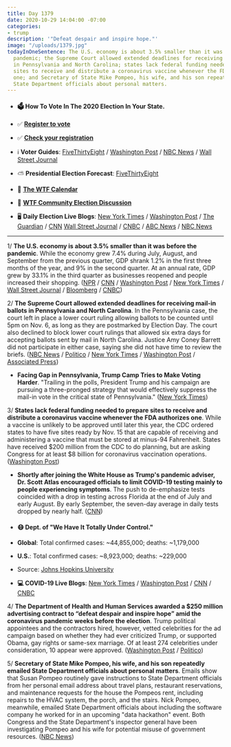 ```yaml
---
title: Day 1379
date: 2020-10-29 14:04:00 -07:00
categories:
- trump
description: '"Defeat despair and inspire hope."'
image: "/uploads/1379.jpg"
todayInOneSentence: The U.S. economy is about 3.5% smaller than it was before the
  pandemic; the Supreme Court allowed extended deadlines for receiving mail-in ballots
  in Pennsylvania and North Carolina; states lack federal funding needed to prepare
  sites to receive and distribute a coronavirus vaccine whenever the FDA authorizes
  one; and Secretary of State Mike Pompeo, his wife, and his son repeatedly emailed
  State Department officials about personal matters.
---
```


* #### 🗳 How To Vote In The 2020 Election In Your State.

* ✅ **[Register to vote](https://www.vote.org/register-to-vote/)**

* ✅ **[Check your registration](https://www.vote.org/am-i-registered-to-vote/)**

* ℹ️ **Voter Guides**: [FiveThirtyEight](https://projects.fivethirtyeight.com/how-to-vote-2020/) / [Washington Post](https://www.washingtonpost.com/elections/2020/how-to-vote/) / [NBC News](https://www.nbcnews.com/specials/plan-your-vote-state-by-state-guide-voting-by-mail-early-in-person-voting-election/index.html?cid=bc_npd_nn_ms_np-1_200816) / [Wall Street Journal](https://www.wsj.com/articles/how-to-vote-by-mail-in-every-state-11597840923)

* ⛅️ **Presidential Election Forecast**: [FiveThirtyEight](https://projects.fivethirtyeight.com/2020-election-forecast/)

* 📆 **[The WTF Calendar](https://talk.whatthefuckjusthappenedtoday.com/t/the-wtf-event-calendar/5888)**

* 💬 **[WTF Community Election Discussion](https://talk.whatthefuckjusthappenedtoday.com/t/2020-general-election-trump-vs-biden/5758)**

* 🖥 **Daily Election Live Blogs**: [New York Times](https://www.nytimes.com/live/2020/10/29/us/trump-biden-election?action=click&module=Top%20Stories&pgtype=Homepage) / [Washington Post](https://www.washingtonpost.com/elections/2020/10/29/trump-biden-live-updates/) / [The Guardian](https://www.theguardian.com/us-news/live/2020/oct/28/us-election-live-2020-donald-trump-joe-biden-barack-obama-latest-presidential-elections-news-updates) / [CNN](https://www.cnn.com/politics/live-news/us-election-news-10-29-2020/index.html) [Wall Street Journal](https://www.wsj.com/livecoverage/latest-updates/election-live-updates-trump-biden?mod=hp_theme_election-2020-ribbon) / [CNBC](https://www.cnbc.com/2020/10/29/election-2020-live-updates-trump-biden.html) / [ABC News](https://abcnews.go.com/Politics/live-updates/2020-election-campaign/?id=73886088) / [NBC News](https://www.nbcnews.com/politics/2020-election/live-blog/2020-10-29-trump-biden-election-n1245237)

---

1/ **The U.S. economy is about 3.5% smaller than it was before the pandemic**. While the economy grew 7.4% during July, August, and September from the previous quarter, GDP shrank 1.2% in the first three months of the year, and 9% in the second quarter. At an annual rate, GDP grew by 33.1% in the third quarter as businesses reopened and people increased their shopping. ([NPR](https://www.npr.org/2020/10/29/928797051/u-s-economy-grows-at-record-pace-but-still-has-a-long-way-to-go) / [CNN](https://www.cnn.com/2020/10/29/economy/gdp-report-third-quarter/) / [Washington Post](https://www.washingtonpost.com/business/2020/10/29/third-quarter-gdp-economy/) / [New York Times](https://www.nytimes.com/2020/10/29/upshot/american-economy-gdp-numbers.html) / [Wall Street Journal](https://www.wsj.com/articles/us-gdp-third-quarter-2020-11603908566) / [Bloomberg](https://www.bloomberg.com/news/articles/2020-10-29/u-s-economy-expands-at-record-33-1-pace-after-covid-plunge?sref=MIBMEEoj) / [CNBC](https://www.cnbc.com/2020/10/29/us-gdp-report-third-quarter-2020.html))

2/ **The Supreme Court allowed extended deadlines for receiving mail-in ballots in Pennsylvania and North Carolina**. In the Pennsylvania case, the court left in place a lower court ruling allowing ballots to be counted until 5pm on Nov. 6, as long as they are postmarked by Election Day. The court also declined to block lower court rulings that allowed six extra days for accepting ballots sent by mail in North Carolina. Justice Amy Coney Barrett did not participate in either case,  saying she did not have time to review the briefs. ([NBC News](https://www.nbcnews.com/politics/supreme-court/supreme-court-won-t-block-mail-ballots-north-carolina-arriving-n1245195) / [Politico](https://www.politico.com/news/2020/10/28/barrett-pennsylvania-ballot-case-433449) / [New York Times](https://www.nytimes.com/2020/10/28/us/supreme-court-pennsylvania-north-carolina-absentee-ballots.html) / [Washington Post](https://www.washingtonpost.com/politics/courts_law/supreme-court-pennsylvania-mail-ballots/2020/10/28/fe78439a-1936-11eb-82db-60b15c874105_story.html) / [Associated Press](https://apnews.com/article/supreme-court-election-orders-4820caf0f0e8a7aaa3488f242b633cdf))

* **Facing Gap in Pennsylvania, Trump Camp Tries to Make Voting Harder**. "Trailing in the polls, President Trump and his campaign are pursuing a three-pronged strategy that would effectively suppress the mail-in vote in the critical state of Pennsylvania." ([New York Times](https://www.nytimes.com/2020/10/29/us/elections/trump-pennsylvania-voter-suppression.html))

3/ **States lack federal funding needed to prepare sites to receive and distribute a coronavirus vaccine whenever the FDA authorizes one**. While a vaccine is unlikely to be approved until later this year, the CDC ordered states to have five sites ready by Nov. 15 that are capable of receiving and administering a vaccine that must be stored at minus-94 Fahrenheit. States have received $200 million from the CDC to do planning, but are asking Congress for at least $8 billion for coronavirus vaccination operations. ([Washington Post](https://www.washingtonpost.com/health/2020/10/29/covid-vaccine-states-need-money/))

* **Shortly after joining the White House as Trump's pandemic adviser, Dr. Scott Atlas encouraged officials to limit COVID-19 testing mainly to people experiencing symptoms**. The push to de-emphasize tests coincided with a drop in testing across Florida at the end of July and early August. By early September, the seven-day average in daily tests dropped by nearly half. ([CNN](https://www.cnn.com/2020/10/29/politics/atlas-desantis-testing-covid-florida/index.html))

* #### 😷 Dept. of "We Have It Totally Under Control."

* **Global**: Total confirmed cases: \~44,855,000; deaths: \~1,179,000

* **U.S.**: Total confirmed cases: \~8,923,000; deaths: \~229,000

* Source: [Johns Hopkins University](https://coronavirus.jhu.edu/map.html)

* **💻 COVID-19 Live Blogs**: [New York Times](https://www.nytimes.com/live/2020/10/29/world/covid-19-coronavirus-updates?action=click&module=Top%20Stories&pgtype=Homepage) / [Washington Post](https://www.washingtonpost.com/nation/2020/10/29/coronavirus-covid-live-updates-us/) / [CNN](https://www.cnn.com/world/live-news/coronavirus-pandemic-10-29-20-intl/index.html) / [CNBC](https://www.cnbc.com/2020/10/29/coronavirus-updates-latest-news-on-the-covid-19-pandemic.html)

4/ **The Department of Health and Human Services awarded a $250 million advertising contract to “defeat despair and inspire hope” amid the coronavirus pandemic weeks before the election**. Trump political appointees and the contractors hired, however, vetted celebrities for the ad campaign based on whether they had ever criticized Trump, or supported Obama, gay rights or same-sex marriage. Of at least 274 celebrities under consideration, 10 appear were approved. ([Washington Post](https://www.washingtonpost.com/health/2020/10/29/trump-covid-advertising-celebrities/) / [Politico](https://www.politico.com/news/2020/08/31/hhs-contract-coronavirus-despair-hope-406361))

5/ **Secretary of State Mike Pompeo, his wife, and his son repeatedly emailed State Department officials about personal matters**. Emails show that Susan Pompeo routinely gave instructions to State Department officials from her personal email address about travel plans, restaurant reservations, and maintenance requests for the house the Pompeos rent, including repairs to the HVAC system, the porch, and the stairs. Nick Pompeo, meanwhile, emailed State Department officials about including the software company he worked for in an upcoming "data hackathon" event. Both Congress and the State Department's inspector general have been investigating Pompeo and his wife for potential misuse of government resources. ([NBC News](https://www.nbcnews.com/politics/national-security/emails-show-how-pompeos-mixed-personal-official-business-n1245182))